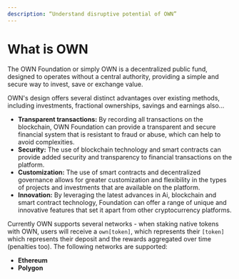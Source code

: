 ```yaml
---
description: “Understand disruptive potential of OWN”
---
```


# What is OWN

The OWN Foundation or simply OWN is a decentralized public fund, designed to operates without a central authority, providing a simple and secure way to invest, save or exchange value.

OWN's design offers several distinct advantages over existing methods, including investments, fractional ownerships, savings and earnings also...

* **Transparent transactions:** By recording all transactions on the blockchain, OWN Foundation can provide a transparent and secure financial system that is resistant to fraud or abuse, which can help to avoid complexities.
* **Security:** The use of blockchain technology and smart contracts can provide added security and transparency to financial transactions on the platform.
* **Customization:** The use of smart contracts and decentralized governance allows for greater customization and flexibility in the types of projects and investments that are available on the platform.
* **Innovation:** By leveraging the latest advances in Ai, blockchain and smart contract technology, Foundation can offer a range of unique and innovative features that set it apart from other cryptocurrency platforms.

&#x20;Currently OWN supports several networks - when staking native tokens with OWN, users will receive a `own[token]`, which represents their `[token]` which represents their deposit and the rewards aggregated over time (penalties too). The following networks are supported:&#x20;

* **Ethereum**
* **Polygon**
